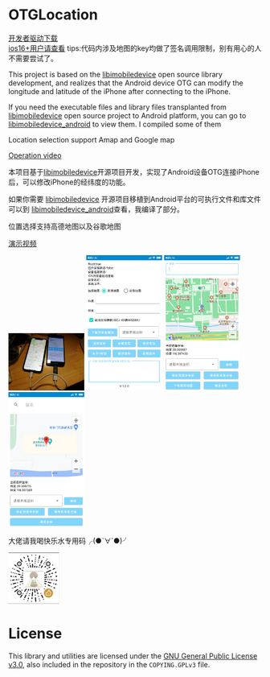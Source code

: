 # OTGLocation
[开发者驱动下载](https://github.com/cczhr/OTGLocation/issues/17)     
[ios16+用户请查看](https://github.com/cczhr/OTGLocation/issues/19) 
tips:代码内涉及地图的key均做了签名调用限制，别有用心的人不需要尝试了。

This project is based on the [libimobiledevice](https://github.com/libimobiledevice) open source library development, and realizes that the Android device OTG can modify the longitude and latitude of the iPhone after connecting to the iPhone.

If you need the executable files and library files transplanted from [libimobiledevice](https://github.com/libimobiledevice)  open source project to Android platform, you can go to  [libimobiledevice_android](https://github.com/cczhr/libimobiledevice_android) to view them. I compiled some of them

Location selection support Amap and Google map

[Operation video](https://www.bilibili.com/video/BV1MZ4y1P7K3)

本项目基于[libimobiledevice](https://github.com/libimobiledevice)开源项目开发，实现了Android设备OTG连接iPhone后，可以修改iPhone的经纬度的功能。

如果你需要 [libimobiledevice](https://github.com/libimobiledevice) 开源项目移植到Android平台的可执行文件和库文件可以到 [libimobiledevice_android](https://github.com/cczhr/libimobiledevice_android)查看，我编译了部分。

位置选择支持高德地图以及谷歌地图

[演示视频](https://www.bilibili.com/video/BV1MZ4y1P7K3)

<p>
   <img src="pic/1.jpg" width="30%" height="30%">
   <img src="pic/2.jpg" width="30%" height="30%">
   <img src="pic/3.jpg" width="30%" height="30%">
   <img src="pic/4.jpg" width="30%" height="30%">
</p>





大佬请我喝快乐水专用码╭(●`∀´●)╯
<p>
   <img src="pic/wechat.jpg" width="20%" height="20%">
</p>



# License

This library and utilities are licensed under the [GNU General Public License v3.0](https://www.gnu.org/licenses/gpl-3.0.en.html), also included in the repository in the `COPYING.GPLv3` file.

